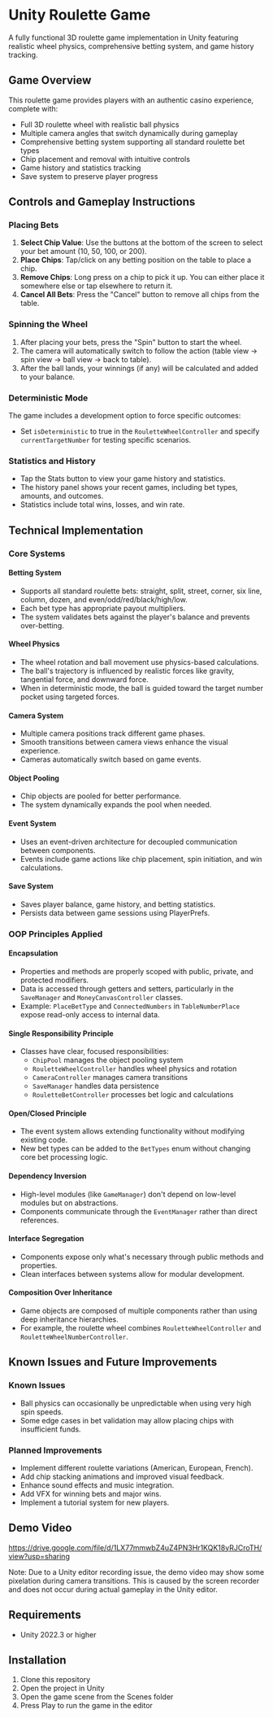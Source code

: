 # Unity Roulette Game

A fully functional 3D roulette game implementation in Unity featuring realistic wheel physics, comprehensive betting system, and game history tracking.

## Game Overview

This roulette game provides players with an authentic casino experience, complete with:
- Full 3D roulette wheel with realistic ball physics
- Multiple camera angles that switch dynamically during gameplay
- Comprehensive betting system supporting all standard roulette bet types
- Chip placement and removal with intuitive controls
- Game history and statistics tracking
- Save system to preserve player progress

## Controls and Gameplay Instructions

### Placing Bets
1. **Select Chip Value**: Use the buttons at the bottom of the screen to select your bet amount (10, 50, 100, or 200).
2. **Place Chips**: Tap/click on any betting position on the table to place a chip.
3. **Remove Chips**: Long press on a chip to pick it up. You can either place it somewhere else or tap elsewhere to return it.
4. **Cancel All Bets**: Press the "Cancel" button to remove all chips from the table.

### Spinning the Wheel
1. After placing your bets, press the "Spin" button to start the wheel.
2. The camera will automatically switch to follow the action (table view → spin view → ball view → back to table).
3. After the ball lands, your winnings (if any) will be calculated and added to your balance.

### Deterministic Mode
The game includes a development option to force specific outcomes:
- Set `isDeterministic` to true in the `RouletteWheelController` and specify `currentTargetNumber` for testing specific scenarios.

### Statistics and History
- Tap the Stats button to view your game history and statistics.
- The history panel shows your recent games, including bet types, amounts, and outcomes.
- Statistics include total wins, losses, and win rate.

## Technical Implementation

### Core Systems

#### Betting System
- Supports all standard roulette bets: straight, split, street, corner, six line, column, dozen, and even/odd/red/black/high/low.
- Each bet type has appropriate payout multipliers.
- The system validates bets against the player's balance and prevents over-betting.

#### Wheel Physics
- The wheel rotation and ball movement use physics-based calculations.
- The ball's trajectory is influenced by realistic forces like gravity, tangential force, and downward force.
- When in deterministic mode, the ball is guided toward the target number pocket using targeted forces.

#### Camera System
- Multiple camera positions track different game phases.
- Smooth transitions between camera views enhance the visual experience.
- Cameras automatically switch based on game events.

#### Object Pooling
- Chip objects are pooled for better performance.
- The system dynamically expands the pool when needed.

#### Event System
- Uses an event-driven architecture for decoupled communication between components.
- Events include game actions like chip placement, spin initiation, and win calculations.

#### Save System
- Saves player balance, game history, and betting statistics.
- Persists data between game sessions using PlayerPrefs.

### OOP Principles Applied

#### Encapsulation
- Properties and methods are properly scoped with public, private, and protected modifiers.
- Data is accessed through getters and setters, particularly in the `SaveManager` and `MoneyCanvasController` classes.
- Example: `PlaceBetType` and `ConnectedNumbers` in `TableNumberPlace` expose read-only access to internal data.

#### Single Responsibility Principle
- Classes have clear, focused responsibilities:
  - `ChipPool` manages the object pooling system
  - `RouletteWheelController` handles wheel physics and rotation
  - `CameraController` manages camera transitions
  - `SaveManager` handles data persistence
  - `RouletteBetController` processes bet logic and calculations

#### Open/Closed Principle
- The event system allows extending functionality without modifying existing code.
- New bet types can be added to the `BetTypes` enum without changing core bet processing logic.

#### Dependency Inversion
- High-level modules (like `GameManager`) don't depend on low-level modules but on abstractions.
- Components communicate through the `EventManager` rather than direct references.

#### Interface Segregation
- Components expose only what's necessary through public methods and properties.
- Clean interfaces between systems allow for modular development.

#### Composition Over Inheritance
- Game objects are composed of multiple components rather than using deep inheritance hierarchies.
- For example, the roulette wheel combines `RouletteWheelController` and `RouletteWheelNumberController`.

## Known Issues and Future Improvements

### Known Issues
- Ball physics can occasionally be unpredictable when using very high spin speeds.
- Some edge cases in bet validation may allow placing chips with insufficient funds.

### Planned Improvements
- Implement different roulette variations (American, European, French).
- Add chip stacking animations and improved visual feedback.
- Enhance sound effects and music integration.
- Add VFX for winning bets and major wins.
- Implement a tutorial system for new players.


## Demo Video

https://drive.google.com/file/d/1LX77mmwbZ4uZ4PN3Hr1KQK18yRJCroTH/view?usp=sharing

Note: Due to a Unity editor recording issue, the demo video may show some pixelation during camera transitions. This is caused by the screen recorder and does not occur during actual gameplay in the Unity editor.

## Requirements

- Unity 2022.3 or higher

## Installation

1. Clone this repository
2. Open the project in Unity
3. Open the game scene from the Scenes folder
4. Press Play to run the game in the editor
